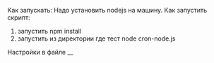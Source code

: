 Как запускать:
Надо установить nodejs на машину.
Как запустить скрипт:
1) запустить npm install
2) запустить из директории где тест node cron-node.js


Настройки 
в файле 
__


